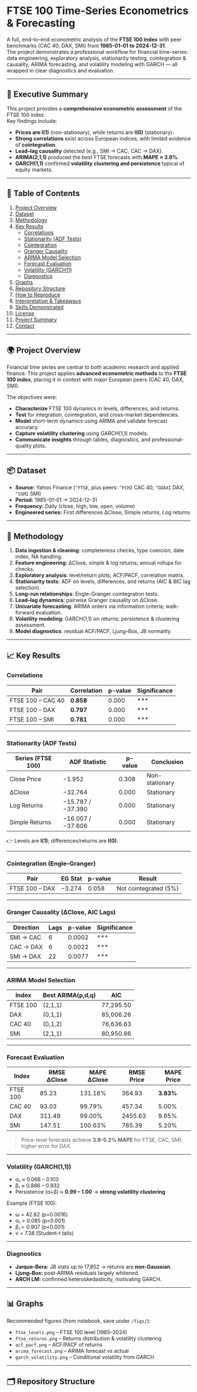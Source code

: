 # FTSE 100 Time-Series Econometrics & Forecasting

A full, end-to-end econometric analysis of the **FTSE 100 index** with peer benchmarks (CAC 40, DAX, SMI) from **1985-01-01 to 2024-12-31**.  
The project demonstrates a professional workflow for financial time-series: data engineering, exploratory analysis, stationarity testing, cointegration & causality, ARIMA forecasting, and volatility modeling with GARCH — all wrapped in clear diagnostics and evaluation.

---

## 📝 Executive Summary
This project provides a **comprehensive econometric assessment** of the FTSE 100 index.  
Key findings include:  
- **Prices are I(1)** (non-stationary), while returns are **I(0)** (stationary).  
- **Strong correlations** exist across European indices, with limited evidence of **cointegration**.  
- **Lead–lag causality** detected (e.g., SMI → CAC, CAC → DAX).  
- **ARIMA(2,1,1)** produced the best FTSE forecasts with **MAPE ≈ 3.8%**.  
- **GARCH(1,1)** confirmed **volatility clustering and persistence** typical of equity markets.  

---

## 📑 Table of Contents
1. [Project Overview](#-project-overview)  
2. [Dataset](#-dataset)  
3. [Methodology](#-methodology)  
4. [Key Results](#-key-results)  
   - [Correlations](#correlations)  
   - [Stationarity (ADF Tests)](#stationarity-adf-tests)  
   - [Cointegration](#cointegration-englegranger)  
   - [Granger Causality](#granger-causality-δclose-aic-lags)  
   - [ARIMA Model Selection](#arima-model-selection)  
   - [Forecast Evaluation](#forecast-evaluation)  
   - [Volatility (GARCH11)](#volatility-garch11)  
   - [Diagnostics](#diagnostics)  
5. [Graphs](#-graphs)  
6. [Repository Structure](#-repository-structure)  
7. [How to Reproduce](#-how-to-reproduce)  
8. [Interpretation & Takeaways](#-interpretation--takeaways)  
9. [Skills Demonstrated](#-skills-demonstrated)  
10. [License](#-license)  
11. [Project Summary](#-project-summary)  
12. [Contact](#-contact)  

---

## 🌍 Project Overview
Financial time series are central to both academic research and applied finance. This project applies **advanced econometric methods** to the **FTSE 100 index**, placing it in context with major European peers (CAC 40, DAX, SMI).  

The objectives were:  
- **Characterize** FTSE 100 dynamics in levels, differences, and returns.  
- **Test** for integration, cointegration, and cross-market dependencies.  
- **Model** short-term dynamics using ARIMA and validate forecast accuracy.  
- **Capture volatility clustering** using GARCH(1,1) models.  
- **Communicate insights** through tables, diagnostics, and professional-quality plots.  

---

## 📦 Dataset
- **Source:** Yahoo Finance (`^FTSE`, plus peers: `^FCHI` CAC 40, `^GDAXI` DAX, `^SSMI` SMI)  
- **Period:** 1985-01-01 → 2024-12-31  
- **Frequency:** Daily (close, high, low, open, volume)  
- **Engineered series:** First differences ΔClose, Simple returns, Log returns  

---

## 🔎 Methodology
1. **Data ingestion & cleaning**: completeness checks, type coercion, date index, NA handling.  
2. **Feature engineering**: ΔClose, simple & log returns; annual rollups for checks.  
3. **Exploratory analysis**: level/return plots, ACF/PACF, correlation matrix.  
4. **Stationarity tests**: ADF on levels, differences, and returns (AIC & BIC lag selection).  
5. **Long-run relationships**: Engle–Granger cointegration tests.  
6. **Lead–lag dynamics**: pairwise Granger causality on ΔClose.  
7. **Univariate forecasting**: ARIMA orders via information criteria; walk-forward evaluation.  
8. **Volatility modeling**: GARCH(1,1) on returns; persistence & clustering assessment.  
9. **Model diagnostics**: residual ACF/PACF, Ljung–Box, JB normality.  

---

## 📈 Key Results

### Correlations
| Pair                  | Correlation | p-value | Significance |
|------------------------|-------------|---------|--------------|
| FTSE 100 – CAC 40      | **0.858**   | 0.000   | *** |
| FTSE 100 – DAX         | **0.797**   | 0.000   | *** |
| FTSE 100 – SMI         | **0.781**   | 0.000   | *** |

---

### Stationarity (ADF Tests)
| Series (FTSE 100) | ADF Statistic | p-value | Conclusion |
|-------------------|---------------|---------|------------|
| Close Price       | −1.952        | 0.308   | Non-stationary |
| ΔClose            | −32.764       | 0.000   | Stationary |
| Log Returns       | −15.787 / −37.390 | 0.000 | Stationary |
| Simple Returns    | −16.007 / −37.606 | 0.000 | Stationary |

👉 Levels are **I(1)**; differences/returns are **I(0)**.

---

### Cointegration (Engle–Granger)
| Pair              | EG Stat | p-value | Result |
|-------------------|---------|---------|--------|
| FTSE 100 – DAX    | −3.274  | 0.058   | Not cointegrated (5%) |

---

### Granger Causality (ΔClose, AIC Lags)
| Direction | Lags | p-value | Significance |
|-----------|------|---------|--------------|
| SMI → CAC | 6    | 0.0002  | *** |
| CAC → DAX | 6    | 0.0022  | *** |
| SMI → DAX | 22   | 0.0077  | *** |

---

### ARIMA Model Selection
| Index        | Best ARIMA(p,d,q) | AIC        |
|--------------|-------------------|------------|
| FTSE 100     | (2,1,1)           | 77,295.50  |
| DAX          | (0,1,1)           | 85,006.26  |
| CAC 40       | (0,1,2)           | 76,636.63  |
| SMI          | (2,1,1)           | 80,950.86  |

---

### Forecast Evaluation
| Index        | RMSE ΔClose | MAPE ΔClose | RMSE Price | MAPE Price |
|--------------|-------------|-------------|------------|------------|
| FTSE 100     | 85.23       | 131.18%     | 364.93     | **3.83%** |
| CAC 40       | 93.03       | 99.79%      | 457.34     | 5.00% |
| DAX          | 311.49      | 99.00%      | 2455.63    | 9.65% |
| SMI          | 147.51      | 100.63%     | 785.39     | 5.20% |

> Price-level forecasts achieve **3.8–5.2% MAPE** for FTSE, CAC, SMI; higher error for DAX.

---

### Volatility (GARCH(1,1))
- α₁ ≈ 0.068 – 0.103  
- β₁ ≈ 0.886 – 0.932  
- Persistence (α+β) ≈ **0.99 – 1.00** → **strong volatility clustering**  

Example (FTSE 100):  
- ω = 42.82 (p=0.0016)  
- α₁ = 0.085 (p<0.001)  
- β₁ = 0.907 (p<0.001)  
- ν = 7.38 (Student-t tails)  

---

### Diagnostics
- **Jarque–Bera:** JB stats up to 17,852 → returns are **non-Gaussian**.  
- **Ljung–Box:** post-ARIMA residuals largely whitened.  
- **ARCH LM:** confirmed heteroskedasticity, motivating GARCH.  

---

## 📊 Graphs
Recommended figures (from notebook, save under `/figs/`):  
- `ftse_levels.png` – FTSE 100 level (1985–2024)  
- `ftse_returns.png` – Returns distribution & volatility clustering  
- `acf_pacf.png` – ACF/PACF of returns  
- `arima_forecast.png` – ARIMA forecast vs actual  
- `garch_volatility.png` – Conditional volatility from GARCH  

---

## 🗂️ Repository Structure
